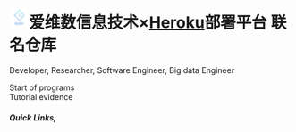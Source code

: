 # <img src="images/Logo1.png" alt="Logo" width="35" height="35" />爱维数信息技术×[Heroku](https://dashboard.heroku.com/apps)部署平台 联名仓库
Developer, Researcher, Software Engineer, Big data Engineer  
  
Start of programs  
Tutorial evidence

##### Quick Links,  
